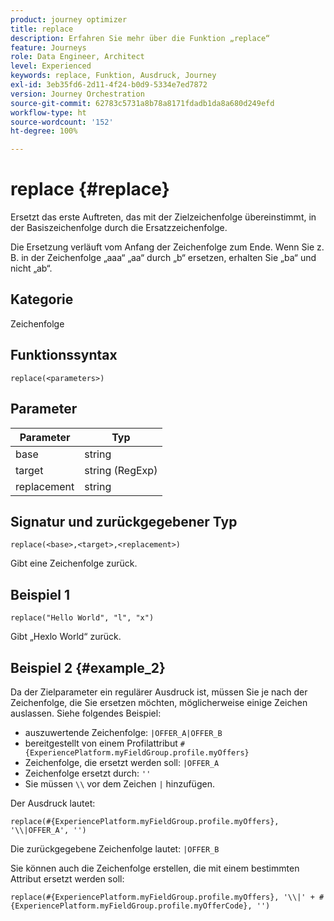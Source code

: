 ```yaml
---
product: journey optimizer
title: replace
description: Erfahren Sie mehr über die Funktion „replace“
feature: Journeys
role: Data Engineer, Architect
level: Experienced
keywords: replace, Funktion, Ausdruck, Journey
exl-id: 3eb35fd6-2d11-4f24-b0d9-5334e7ed7872
version: Journey Orchestration
source-git-commit: 62783c5731a8b78a8171fdadb1da8a680d249efd
workflow-type: ht
source-wordcount: '152'
ht-degree: 100%

---
```


# replace {#replace}

Ersetzt das erste Auftreten, das mit der Zielzeichenfolge übereinstimmt, in der Basiszeichenfolge durch die Ersatzzeichenfolge.

Die Ersetzung verläuft vom Anfang der Zeichenfolge zum Ende. Wenn Sie z. B. in der Zeichenfolge „aaa“ „aa“ durch „b“ ersetzen, erhalten Sie „ba“ und nicht „ab“.

## Kategorie

Zeichenfolge

## Funktionssyntax

`replace(<parameters>)`

## Parameter

| Parameter | Typ |
|-----------|--------------|
| base | string |
| target | string (RegExp) |
| replacement | string |

## Signatur und zurückgegebener Typ

`replace(<base>,<target>,<replacement>)`

Gibt eine Zeichenfolge zurück.

## Beispiel 1

`replace("Hello World", "l", "x")`

Gibt „Hexlo World“ zurück.

## Beispiel 2 {#example_2}

Da der Zielparameter ein regulärer Ausdruck ist, müssen Sie je nach der Zeichenfolge, die Sie ersetzen möchten, möglicherweise einige Zeichen auslassen. Siehe folgendes Beispiel:

* auszuwertende Zeichenfolge: `|OFFER_A|OFFER_B`
* bereitgestellt von einem Profilattribut `#{ExperiencePlatform.myFieldGroup.profile.myOffers}`
* Zeichenfolge, die ersetzt werden soll: `|OFFER_A`
* Zeichenfolge ersetzt durch: `''`
* Sie müssen `\\` vor dem Zeichen `|` hinzufügen.

Der Ausdruck lautet:

`replace(#{ExperiencePlatform.myFieldGroup.profile.myOffers}, '\\|OFFER_A', '')`

Die zurückgegebene Zeichenfolge lautet: `|OFFER_B`

Sie können auch die Zeichenfolge erstellen, die mit einem bestimmten Attribut ersetzt werden soll:

`replace(#{ExperiencePlatform.myFieldGroup.profile.myOffers}, '\\|' + #{ExperiencePlatform.myFieldGroup.profile.myOfferCode}, '')`
